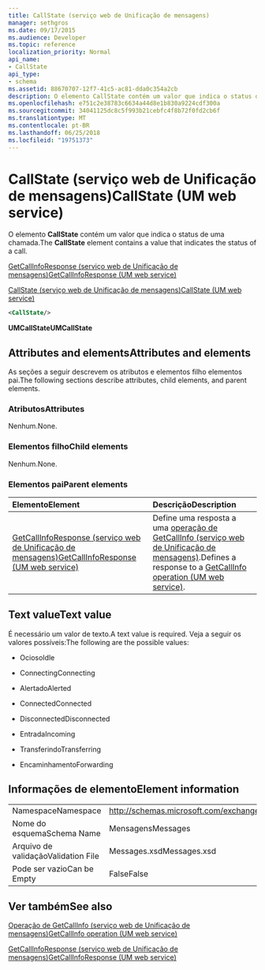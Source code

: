```yaml
---
title: CallState (serviço web de Unificação de mensagens)
manager: sethgros
ms.date: 09/17/2015
ms.audience: Developer
ms.topic: reference
localization_priority: Normal
api_name:
- CallState
api_type:
- schema
ms.assetid: 88670707-12f7-41c5-ac81-dda0c354a2cb
description: O elemento CallState contém um valor que indica o status de uma chamada.
ms.openlocfilehash: e751c2e38783c6634a44d8e1b830a9224cdf300a
ms.sourcegitcommit: 34041125dc8c5f993b21cebfc4f8b72f0fd2cb6f
ms.translationtype: MT
ms.contentlocale: pt-BR
ms.lasthandoff: 06/25/2018
ms.locfileid: "19751373"
---
```

# <a name="callstate-um-web-service"></a><span data-ttu-id="22cba-103">CallState (serviço web de Unificação de mensagens)</span><span class="sxs-lookup"><span data-stu-id="22cba-103">CallState (UM web service)</span></span>

<span data-ttu-id="22cba-104">O elemento **CallState** contém um valor que indica o status de uma chamada.</span><span class="sxs-lookup"><span data-stu-id="22cba-104">The **CallState** element contains a value that indicates the status of a call.</span></span> 
  
[<span data-ttu-id="22cba-105">GetCallInfoResponse (serviço web de Unificação de mensagens)</span><span class="sxs-lookup"><span data-stu-id="22cba-105">GetCallInfoResponse (UM web service)</span></span>](getcallinforesponse-um-web-service.md)
  
[<span data-ttu-id="22cba-106">CallState (serviço web de Unificação de mensagens)</span><span class="sxs-lookup"><span data-stu-id="22cba-106">CallState (UM web service)</span></span>](callstate-um-web-service.md)
  
```xml
<CallState/>
```

 <span data-ttu-id="22cba-107">**UMCallState**</span><span class="sxs-lookup"><span data-stu-id="22cba-107">**UMCallState**</span></span>
## <a name="attributes-and-elements"></a><span data-ttu-id="22cba-108">Attributes and elements</span><span class="sxs-lookup"><span data-stu-id="22cba-108">Attributes and elements</span></span>

<span data-ttu-id="22cba-109">As seções a seguir descrevem os atributos e elementos filho elementos pai.</span><span class="sxs-lookup"><span data-stu-id="22cba-109">The following sections describe attributes, child elements, and parent elements.</span></span>
  
### <a name="attributes"></a><span data-ttu-id="22cba-110">Atributos</span><span class="sxs-lookup"><span data-stu-id="22cba-110">Attributes</span></span>

<span data-ttu-id="22cba-111">Nenhum.</span><span class="sxs-lookup"><span data-stu-id="22cba-111">None.</span></span>
  
### <a name="child-elements"></a><span data-ttu-id="22cba-112">Elementos filho</span><span class="sxs-lookup"><span data-stu-id="22cba-112">Child elements</span></span>

<span data-ttu-id="22cba-113">Nenhum.</span><span class="sxs-lookup"><span data-stu-id="22cba-113">None.</span></span>
  
### <a name="parent-elements"></a><span data-ttu-id="22cba-114">Elementos pai</span><span class="sxs-lookup"><span data-stu-id="22cba-114">Parent elements</span></span>

|<span data-ttu-id="22cba-115">**Elemento**</span><span class="sxs-lookup"><span data-stu-id="22cba-115">**Element**</span></span>|<span data-ttu-id="22cba-116">**Descrição**</span><span class="sxs-lookup"><span data-stu-id="22cba-116">**Description**</span></span>|
|:-----|:-----|
|[<span data-ttu-id="22cba-117">GetCallInfoResponse (serviço web de Unificação de mensagens)</span><span class="sxs-lookup"><span data-stu-id="22cba-117">GetCallInfoResponse (UM web service)</span></span>](getcallinforesponse-um-web-service.md) <br/> |<span data-ttu-id="22cba-118">Define uma resposta a uma [operação de GetCallInfo (serviço web de Unificação de mensagens)](getcallinfo-operation-um-web-service.md).</span><span class="sxs-lookup"><span data-stu-id="22cba-118">Defines a response to a [GetCallInfo operation (UM web service)](getcallinfo-operation-um-web-service.md).</span></span>  <br/> |
   
## <a name="text-value"></a><span data-ttu-id="22cba-119">Text value</span><span class="sxs-lookup"><span data-stu-id="22cba-119">Text value</span></span>

<span data-ttu-id="22cba-120">É necessário um valor de texto.</span><span class="sxs-lookup"><span data-stu-id="22cba-120">A text value is required.</span></span> <span data-ttu-id="22cba-121">Veja a seguir os valores possíveis:</span><span class="sxs-lookup"><span data-stu-id="22cba-121">The following are the possible values:</span></span>
  
- <span data-ttu-id="22cba-122">Ocioso</span><span class="sxs-lookup"><span data-stu-id="22cba-122">Idle</span></span>
    
- <span data-ttu-id="22cba-123">Connecting</span><span class="sxs-lookup"><span data-stu-id="22cba-123">Connecting</span></span>
    
- <span data-ttu-id="22cba-124">Alertado</span><span class="sxs-lookup"><span data-stu-id="22cba-124">Alerted</span></span>
    
- <span data-ttu-id="22cba-125">Connected</span><span class="sxs-lookup"><span data-stu-id="22cba-125">Connected</span></span>
    
- <span data-ttu-id="22cba-126">Disconnected</span><span class="sxs-lookup"><span data-stu-id="22cba-126">Disconnected</span></span>
    
- <span data-ttu-id="22cba-127">Entrada</span><span class="sxs-lookup"><span data-stu-id="22cba-127">Incoming</span></span>
    
- <span data-ttu-id="22cba-128">Transferindo</span><span class="sxs-lookup"><span data-stu-id="22cba-128">Transferring</span></span>
    
- <span data-ttu-id="22cba-129">Encaminhamento</span><span class="sxs-lookup"><span data-stu-id="22cba-129">Forwarding</span></span>
    
## <a name="element-information"></a><span data-ttu-id="22cba-130">Informações de elemento</span><span class="sxs-lookup"><span data-stu-id="22cba-130">Element information</span></span>

|||
|:-----|:-----|
|<span data-ttu-id="22cba-131">Namespace</span><span class="sxs-lookup"><span data-stu-id="22cba-131">Namespace</span></span>  <br/> |http://schemas.microsoft.com/exchange/services/2006/message  <br/> |
|<span data-ttu-id="22cba-132">Nome do esquema</span><span class="sxs-lookup"><span data-stu-id="22cba-132">Schema Name</span></span>  <br/> |<span data-ttu-id="22cba-133">Mensagens</span><span class="sxs-lookup"><span data-stu-id="22cba-133">Messages</span></span>  <br/> |
|<span data-ttu-id="22cba-134">Arquivo de validação</span><span class="sxs-lookup"><span data-stu-id="22cba-134">Validation File</span></span>  <br/> |<span data-ttu-id="22cba-135">Messages.xsd</span><span class="sxs-lookup"><span data-stu-id="22cba-135">Messages.xsd</span></span>  <br/> |
|<span data-ttu-id="22cba-136">Pode ser vazio</span><span class="sxs-lookup"><span data-stu-id="22cba-136">Can be Empty</span></span>  <br/> |<span data-ttu-id="22cba-137">False</span><span class="sxs-lookup"><span data-stu-id="22cba-137">False</span></span>  <br/> |
   
## <a name="see-also"></a><span data-ttu-id="22cba-138">Ver também</span><span class="sxs-lookup"><span data-stu-id="22cba-138">See also</span></span>



[<span data-ttu-id="22cba-139">Operação de GetCallInfo (serviço web de Unificação de mensagens)</span><span class="sxs-lookup"><span data-stu-id="22cba-139">GetCallInfo operation (UM web service)</span></span>](getcallinfo-operation-um-web-service.md)
  
[<span data-ttu-id="22cba-140">GetCallInfoResponse (serviço web de Unificação de mensagens)</span><span class="sxs-lookup"><span data-stu-id="22cba-140">GetCallInfoResponse (UM web service)</span></span>](getcallinforesponse-um-web-service.md)

